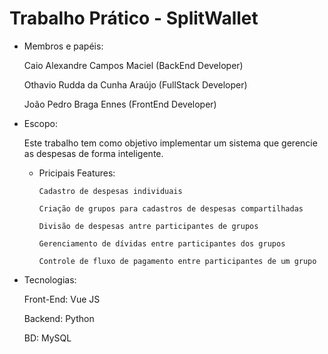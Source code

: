 # Trabalho Prático - SplitWallet

* Membros e papéis:

    Caio Alexandre Campos Maciel (BackEnd Developer)
  
    Othavio Rudda da Cunha Araújo (FullStack Developer)
  
    João Pedro Braga Ennes (FrontEnd Developer)

*   Escopo:

    Este trabalho tem como objetivo implementar um sistema que gerencie as despesas de forma inteligente.

    * Pricipais Features:
 
          Cadastro de despesas individuais

          Criação de grupos para cadastros de despesas compartilhadas

          Divisão de despesas antre participantes de grupos

          Gerenciamento de dívidas entre participantes dos grupos

          Controle de fluxo de pagamento entre participantes de um grupo

* Tecnologias:

    Front-End: Vue JS

    Backend: Python

    BD: MySQL
